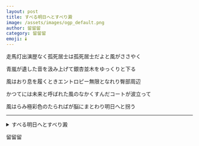 ```yaml
---
layout: post
title: すべる明日へとすべり澱
image: /assets/images/ogp_default.png
author: 留留留
category: 留留留
emoji: 🕯️
---
```


<div class="tanka-area"><div class="tanka">
<p>走馬灯出演歴なく孤死居士は孤死居士だよと風がささやく</p>
<p>青嵐が遺した音を汲み上げて銀杏並木をゆっくりと下る</p>
<p>風はおり息を履くときエントロピー無限となれり臀部周辺</p>
<p>かつてには未来と呼ばれた風のなかくすんだコートが波立って</p>
<p>風はらみ極彩色のたらればが脳にまとわり明日へと拐う</p></div></div>

---

<details><summary>すべる明日へとすべり澱</summary>
走馬灯出演歴なく孤死居士は孤死居士だよと風がささやく<br/>青嵐が遺した音を汲み上げて銀杏並木をゆっくりと下る<br/>風はおり息を履くときエントロピー無限となれり臀部周辺<br/>かつてには未来と呼ばれた風のなかくすんだコートが波立って<br/>風はらみ極彩色のたらればが脳にまとわり明日へと拐う<br/>
</details>

留留留
